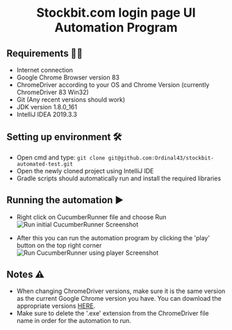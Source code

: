 <h1 align="center">Stockbit.com login page UI Automation Program</h1>

## Requirements 🧑‍💻
- Internet connection
- Google Chrome Browser version 83
- ChromeDriver according to your OS and Chrome Version (currently ChromeDriver 83 Win32) 
- Git (Any recent versions should work)
- JDK version 1.8.0_161
- IntelliJ IDEA 2019.3.3

## Setting up environment 🛠
- Open cmd and type: `git clone git@github.com:Ordinal43/stockbit-automated-test.git`
- Open the newly cloned project using IntelliJ IDE
- Gradle scripts should automatically run and install the required libraries

## Running the automation ▶️
- Right click on CucumberRunner file and choose Run
&nbsp;
![Run initial CucumberRunner Screenshot](https://i.ibb.co/y6H49V8/image.png)

- After this you can run the automation program by clicking the 'play' button on the top right corner
&nbsp;
![Run CucumberRunner using player Screenshot](https://i.ibb.co/MMG2dyT/image.png)

## Notes ⚠️
- When changing ChromeDriver versions, make sure it is the same version as the current Google Chrome version you have. You can download the appropriate versions [HERE](https://chromedriver.chromium.org/downloads).
- Make sure to delete the '.exe' extension from the ChromeDriver file name in order for the automation to run.
